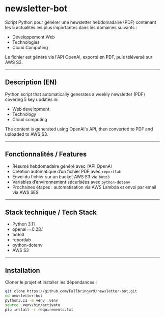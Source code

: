 # newsletter-bot

Script Python pour générer une newsletter hebdomadaire (PDF) contenant les 5 actualités les plus importantes dans les domaines suivants :
- Développement Web
- Technologies
- Cloud Computing

Le fichier est généré via l'API OpenAI, exporté en PDF, puis téléversé sur AWS S3.

---

## Description (EN)

Python script that automatically generates a weekly newsletter (PDF) covering 5 key updates in:
- Web development
- Technology
- Cloud computing

The content is generated using OpenAI's API, then converted to PDF and uploaded to AWS S3.

---

## Fonctionnalités / Features

- Résumé hebdomadaire généré avec l'API OpenAI
- Création automatique d’un fichier PDF avec `reportlab`
- Envoi du fichier sur un bucket AWS S3 via `boto3`
- Variables d’environnement sécurisées avec `python-dotenv`
- Prochaines étapes : automatisation via AWS Lambda et envoi par email via AWS SES

---

## Stack technique / Tech Stack

- Python 3.11
- openai==0.28.1
- boto3
- reportlab
- python-dotenv
- AWS S3

---

## Installation

Cloner le projet et installer les dépendances :

```bash
git clone https://github.com/Fallbringer9/newsletter-bot.git
cd newsletter-bot
python3.11 -m venv .venv
source .venv/bin/activate
pip install -r requirements.txt
